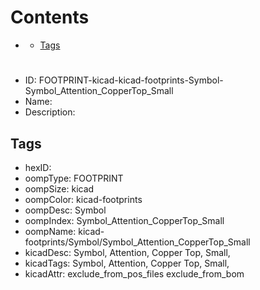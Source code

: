 



Contents
========

* [](#)
	* [Tags](#tags)

# 

- ID: FOOTPRINT-kicad-kicad-footprints-Symbol-Symbol_Attention_CopperTop_Small
- Name: 
- Description: 

## Tags

- hexID: 
- oompType: FOOTPRINT
- oompSize: kicad
- oompColor: kicad-footprints
- oompDesc: Symbol
- oompIndex: Symbol_Attention_CopperTop_Small
- oompName: kicad-footprints/Symbol/Symbol_Attention_CopperTop_Small
- kicadDesc: Symbol, Attention, Copper Top, Small,
- kicadTags: Symbol, Attention, Copper Top, Small,
- kicadAttr: exclude_from_pos_files exclude_from_bom
